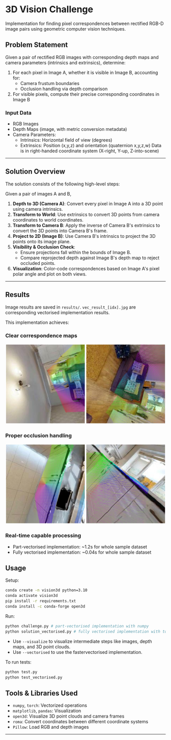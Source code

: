 # 3D Vision Challenge

Implementation for finding pixel correspondences between rectified RGB-D image pairs using geometric computer vision techniques.

## Problem Statement

Given a pair of rectified RGB images with corresponding depth maps and camera parameters (intrinsics and extrinsics), determine:
1. For each pixel in Image A, whether it is visible in Image B, accounting for:
   - Camera frustum boundaries
   - Occlusion handling via depth comparison
2. For visible pixels, compute their precise corresponding coordinates in Image B

### Input Data
- RGB Images 
- Depth Maps (image, with metric conversion metadata)
- Camera Parameters:
  - Intrinsics: Horizontal field of view (degrees)
  - Extrinsics: Position (x,y,z) and orientation (quaternion x,y,z,w)
Data is in right-handed coordinate system (X-right, Y-up, Z-into-scene)

---

## Solution Overview

The solution consists of the following high-level steps:

Given a pair of images A and B, 
1. **Depth to 3D (Camera A)**: Convert every pixel in Image A into a 3D point using camera intrinsics.
2. **Transform to World**: Use extrinsics to convert 3D points from camera coordinates to world coordinates.
3. **Transform to Camera B**: Apply the inverse of Camera B's extrinsics to convert the 3D points into Camera B's frame.
4. **Project to 2D (Image B)**: Use Camera B's intrinsics to project the 3D points onto its image plane.
5. **Visibility & Occlusion Check**:
   - Ensure projections fall within the bounds of Image B.
   - Compare reprojected depth against Image B's depth map to reject occluded points.
6. **Visualization**: Color-code correspondences based on Image A's pixel polar angle and plot on both views.

---

## Results

Image results are saved in `results/`. `vec_result_[idx].jpg` are corresponding vectorised implementation results.

This implementation achieves:
### Clear correspondence maps
![Correspondence Map](results/result_3.jpg)
### Proper occlusion handling
![Occlusion Handling](results/result_2.jpg)
### Real-time capable processing
- Part-vectorised implementation: ~1.2s for whole sample dataset
- Fully vectorised implementation: ~0.04s for whole sample dataset

## Usage

Setup:
```bash
conda create -n vision3d python=3.10
conda activate vision3d
pip install -r requirements.txt
conda install -c conda-forge open3d
```

Run:
```bash
python challenge.py # part-vectorised implementation with numpy
python solution_vectorised.py # fully vectorised implementation with torch
```

- Use `--visualize` to visualize intermediate steps like images, depth maps, and 3D point clouds.
- Use `--vectorised` to use the fastervectorised implementation.

To run tests:
```bash
python test.py
python test_vectorised.py
```


## Tools & Libraries Used
- `numpy`, `torch`: Vectorized operations
- `matplotlib`, `pandas`: Visualization
- `open3d`: Visualize 3D point clouds and camera frames
- `roma`: Convert coordinates between different coordinate systems
- `Pillow`: Load RGB and depth images

---


